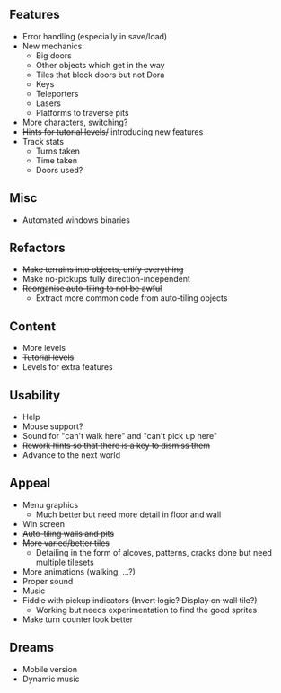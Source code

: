 Features
---

* Error handling (especially in save/load)
* New mechanics:
	* Big doors
	* Other objects which get in the way
	* Tiles that block doors but not Dora
	* Keys
	* Teleporters
	* Lasers
	* Platforms to traverse pits
* More characters, switching?
* ~~Hints for tutorial levels/~~ introducing new features
* Track stats
	* Turns taken
	* Time taken
	* Doors used?

Misc
---

* Automated windows binaries

Refactors
---

* ~~Make terrains into objects, unify everything~~
* Make no-pickups fully direction-independent
* ~~Reorganise auto-tiling to not be awful~~
	* Extract more common code from auto-tiling objects

Content
---

* More levels
* ~~Tutorial levels~~
* Levels for extra features

Usability
---

* Help
* Mouse support?
* Sound for "can't walk here" and "can't pick up here"
* ~~Rework hints so that there is a key to dismiss them~~
* Advance to the next world

Appeal
---

* Menu graphics
	* Much better but need more detail in floor and wall
* Win screen
* ~~Auto-tiling walls and pits~~
* ~~More varied/better tiles~~
	* Detailing in the form of alcoves, patterns, cracks done but need multiple tilesets
* More animations (walking, ...?)
* Proper sound
* Music
* ~~Fiddle with pickup indicators (Invert logic? Display on wall tile?)~~
	* Working but needs experimentation to find the good sprites
* Make turn counter look better

Dreams
---

* Mobile version
* Dynamic music
